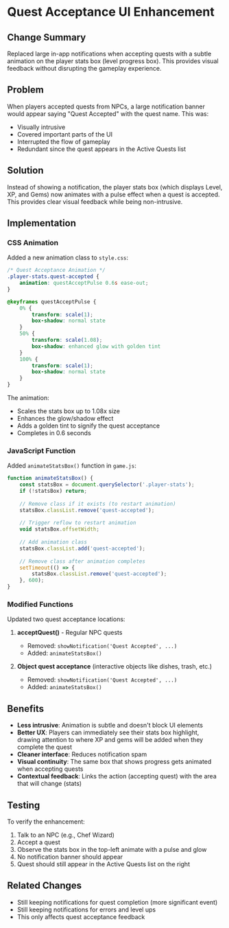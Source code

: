 # Quest Acceptance UI Enhancement

## Change Summary
Replaced large in-app notifications when accepting quests with a subtle animation on the player stats box (level progress box). This provides visual feedback without disrupting the gameplay experience.

## Problem
When players accepted quests from NPCs, a large notification banner would appear saying "Quest Accepted" with the quest name. This was:
- Visually intrusive
- Covered important parts of the UI
- Interrupted the flow of gameplay
- Redundant since the quest appears in the Active Quests list

## Solution
Instead of showing a notification, the player stats box (which displays Level, XP, and Gems) now animates with a pulse effect when a quest is accepted. This provides clear visual feedback while being non-intrusive.

## Implementation

### CSS Animation
Added a new animation class to `style.css`:

```css
/* Quest Acceptance Animation */
.player-stats.quest-accepted {
    animation: questAcceptPulse 0.6s ease-out;
}

@keyframes questAcceptPulse {
    0% {
        transform: scale(1);
        box-shadow: normal state
    }
    50% {
        transform: scale(1.08);
        box-shadow: enhanced glow with golden tint
    }
    100% {
        transform: scale(1);
        box-shadow: normal state
    }
}
```

The animation:
- Scales the stats box up to 1.08x size
- Enhances the glow/shadow effect
- Adds a golden tint to signify the quest acceptance
- Completes in 0.6 seconds

### JavaScript Function
Added `animateStatsBox()` function in `game.js`:

```javascript
function animateStatsBox() {
    const statsBox = document.querySelector('.player-stats');
    if (!statsBox) return;
    
    // Remove class if it exists (to restart animation)
    statsBox.classList.remove('quest-accepted');
    
    // Trigger reflow to restart animation
    void statsBox.offsetWidth;
    
    // Add animation class
    statsBox.classList.add('quest-accepted');
    
    // Remove class after animation completes
    setTimeout(() => {
        statsBox.classList.remove('quest-accepted');
    }, 600);
}
```

### Modified Functions
Updated two quest acceptance locations:

1. **acceptQuest()** - Regular NPC quests
   - Removed: `showNotification('Quest Accepted', ...)`
   - Added: `animateStatsBox()`

2. **Object quest acceptance** (interactive objects like dishes, trash, etc.)
   - Removed: `showNotification('Quest Accepted', ...)`
   - Added: `animateStatsBox()`

## Benefits
- **Less intrusive**: Animation is subtle and doesn't block UI elements
- **Better UX**: Players can immediately see their stats box highlight, drawing attention to where XP and gems will be added when they complete the quest
- **Cleaner interface**: Reduces notification spam
- **Visual continuity**: The same box that shows progress gets animated when accepting quests
- **Contextual feedback**: Links the action (accepting quest) with the area that will change (stats)

## Testing
To verify the enhancement:
1. Talk to an NPC (e.g., Chef Wizard)
2. Accept a quest
3. Observe the stats box in the top-left animate with a pulse and glow
4. No notification banner should appear
5. Quest should still appear in the Active Quests list on the right

## Related Changes
- Still keeping notifications for quest completion (more significant event)
- Still keeping notifications for errors and level ups
- This only affects quest acceptance feedback
